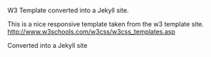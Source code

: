 W3 Template converted into a Jekyll site.

This is a nice responsive template taken from the w3 template site.
http://www.w3schools.com/w3css/w3css_templates.asp

Converted into a Jekyll site 
